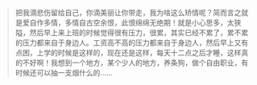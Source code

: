 >把我滴悲伤留给自己，你滴美丽让你带走，我为啥这么矫情呢？简而言之就是爱自作多情，多情自古空余恨，此恨绵绵无绝期！就是小心思多，太狭隘，然后早上来上班的时候觉得很有压力，很累，其实已经不累了，累不累的压力都来自于身边人。工资高不高的压力都来自于身边人，然后早上又有点困，上学的时候是这样的，现在还是这样，每天十二点之后才睡，这样真的不好啊！我想到一个地方，某个少人的地方，养条狗，做个自由职业，有时候还可以抽一支烟什么的......

